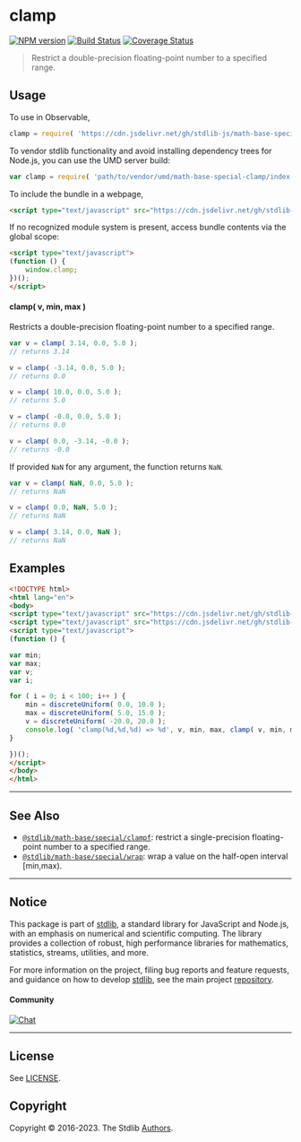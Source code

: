 <!--

@license Apache-2.0

Copyright (c) 2018 The Stdlib Authors.

Licensed under the Apache License, Version 2.0 (the "License");
you may not use this file except in compliance with the License.
You may obtain a copy of the License at

   http://www.apache.org/licenses/LICENSE-2.0

Unless required by applicable law or agreed to in writing, software
distributed under the License is distributed on an "AS IS" BASIS,
WITHOUT WARRANTIES OR CONDITIONS OF ANY KIND, either express or implied.
See the License for the specific language governing permissions and
limitations under the License.

-->

# clamp

[![NPM version][npm-image]][npm-url] [![Build Status][test-image]][test-url] [![Coverage Status][coverage-image]][coverage-url] <!-- [![dependencies][dependencies-image]][dependencies-url] -->

> Restrict a double-precision floating-point number to a specified range.

<!-- Section to include introductory text. Make sure to keep an empty line after the intro `section` element and another before the `/section` close. -->

<section class="intro">

</section>

<!-- /.intro -->

<!-- Package usage documentation. -->



<section class="usage">

## Usage

To use in Observable,

```javascript
clamp = require( 'https://cdn.jsdelivr.net/gh/stdlib-js/math-base-special-clamp@umd/browser.js' )
```

To vendor stdlib functionality and avoid installing dependency trees for Node.js, you can use the UMD server build:

```javascript
var clamp = require( 'path/to/vendor/umd/math-base-special-clamp/index.js' )
```

To include the bundle in a webpage,

```html
<script type="text/javascript" src="https://cdn.jsdelivr.net/gh/stdlib-js/math-base-special-clamp@umd/browser.js"></script>
```

If no recognized module system is present, access bundle contents via the global scope:

```html
<script type="text/javascript">
(function () {
    window.clamp;
})();
</script>
```

#### clamp( v, min, max )

Restricts a double-precision floating-point number to a specified range.

```javascript
var v = clamp( 3.14, 0.0, 5.0 );
// returns 3.14

v = clamp( -3.14, 0.0, 5.0 );
// returns 0.0

v = clamp( 10.0, 0.0, 5.0 );
// returns 5.0

v = clamp( -0.0, 0.0, 5.0 );
// returns 0.0

v = clamp( 0.0, -3.14, -0.0 );
// returns -0.0
```

If provided `NaN` for any argument, the function returns `NaN`.

```javascript
var v = clamp( NaN, 0.0, 5.0 );
// returns NaN

v = clamp( 0.0, NaN, 5.0 );
// returns NaN

v = clamp( 3.14, 0.0, NaN );
// returns NaN
```

</section>

<!-- /.usage -->

<!-- Package usage notes. Make sure to keep an empty line after the `section` element and another before the `/section` close. -->

<section class="notes">

</section>

<!-- /.notes -->

<!-- Package usage examples. -->

<section class="examples">

## Examples

<!-- eslint no-undef: "error" -->

```html
<!DOCTYPE html>
<html lang="en">
<body>
<script type="text/javascript" src="https://cdn.jsdelivr.net/gh/stdlib-js/random-base-discrete-uniform@umd/browser.js"></script>
<script type="text/javascript" src="https://cdn.jsdelivr.net/gh/stdlib-js/math-base-special-clamp@umd/browser.js"></script>
<script type="text/javascript">
(function () {

var min;
var max;
var v;
var i;

for ( i = 0; i < 100; i++ ) {
    min = discreteUniform( 0.0, 10.0 );
    max = discreteUniform( 5.0, 15.0 );
    v = discreteUniform( -20.0, 20.0 );
    console.log( 'clamp(%d,%d,%d) => %d', v, min, max, clamp( v, min, max ) );
}

})();
</script>
</body>
</html>
```

</section>

<!-- /.examples -->

<!-- C interface documentation. -->



<!-- Section to include cited references. If references are included, add a horizontal rule *before* the section. Make sure to keep an empty line after the `section` element and another before the `/section` close. -->

<section class="references">

</section>

<!-- /.references -->

<!-- Section for related `stdlib` packages. Do not manually edit this section, as it is automatically populated. -->

<section class="related">

* * *

## See Also

-   <span class="package-name">[`@stdlib/math-base/special/clampf`][@stdlib/math/base/special/clampf]</span><span class="delimiter">: </span><span class="description">restrict a single-precision floating-point number to a specified range.</span>
-   <span class="package-name">[`@stdlib/math-base/special/wrap`][@stdlib/math/base/special/wrap]</span><span class="delimiter">: </span><span class="description">wrap a value on the half-open interval [min,max).</span>

</section>

<!-- /.related -->

<!-- Section for all links. Make sure to keep an empty line after the `section` element and another before the `/section` close. -->


<section class="main-repo" >

* * *

## Notice

This package is part of [stdlib][stdlib], a standard library for JavaScript and Node.js, with an emphasis on numerical and scientific computing. The library provides a collection of robust, high performance libraries for mathematics, statistics, streams, utilities, and more.

For more information on the project, filing bug reports and feature requests, and guidance on how to develop [stdlib][stdlib], see the main project [repository][stdlib].

#### Community

[![Chat][chat-image]][chat-url]

---

## License

See [LICENSE][stdlib-license].


## Copyright

Copyright &copy; 2016-2023. The Stdlib [Authors][stdlib-authors].

</section>

<!-- /.stdlib -->

<!-- Section for all links. Make sure to keep an empty line after the `section` element and another before the `/section` close. -->

<section class="links">

[npm-image]: http://img.shields.io/npm/v/@stdlib/math-base-special-clamp.svg
[npm-url]: https://npmjs.org/package/@stdlib/math-base-special-clamp

[test-image]: https://github.com/stdlib-js/math-base-special-clamp/actions/workflows/test.yml/badge.svg?branch=main
[test-url]: https://github.com/stdlib-js/math-base-special-clamp/actions/workflows/test.yml?query=branch:main

[coverage-image]: https://img.shields.io/codecov/c/github/stdlib-js/math-base-special-clamp/main.svg
[coverage-url]: https://codecov.io/github/stdlib-js/math-base-special-clamp?branch=main

<!--

[dependencies-image]: https://img.shields.io/david/stdlib-js/math-base-special-clamp.svg
[dependencies-url]: https://david-dm.org/stdlib-js/math-base-special-clamp/main

-->

[chat-image]: https://img.shields.io/gitter/room/stdlib-js/stdlib.svg
[chat-url]: https://app.gitter.im/#/room/#stdlib-js_stdlib:gitter.im

[stdlib]: https://github.com/stdlib-js/stdlib

[stdlib-authors]: https://github.com/stdlib-js/stdlib/graphs/contributors

[umd]: https://github.com/umdjs/umd
[es-module]: https://developer.mozilla.org/en-US/docs/Web/JavaScript/Guide/Modules

[deno-url]: https://github.com/stdlib-js/math-base-special-clamp/tree/deno
[umd-url]: https://github.com/stdlib-js/math-base-special-clamp/tree/umd
[esm-url]: https://github.com/stdlib-js/math-base-special-clamp/tree/esm
[branches-url]: https://github.com/stdlib-js/math-base-special-clamp/blob/main/branches.md

[stdlib-license]: https://raw.githubusercontent.com/stdlib-js/math-base-special-clamp/main/LICENSE

<!-- <related-links> -->

[@stdlib/math/base/special/clampf]: https://github.com/stdlib-js/math-base-special-clampf/tree/umd

[@stdlib/math/base/special/wrap]: https://github.com/stdlib-js/math-base-special-wrap/tree/umd

<!-- </related-links> -->

</section>

<!-- /.links -->
